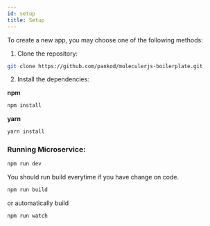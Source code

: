 ```yaml
---
id: setup
title: Setup
---
```

To create a new app, you may choose one of the following methods:
1. Clone the repository:

```sh
git clone https://github.com/pankod/moleculerjs-boilerplate.git
```


2. Install the dependencies:

**npm**

```sh
npm install
```
**yarn**

```sh
yarn install
```



### Running Microservice:

 ```sh
 npm run dev
 ```

You should run build everytime if you have change on code.

```sh
npm run build
```
or automatically build

```
npm run watch
```


